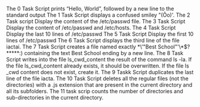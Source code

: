 The 0 Task Script prints “Hello, World”, followed by a new line to the standard output
The 1 Task Script displays a confused smiley "(Ôo)'.
The 2 Task script Display the content of the /etc/passwd file.
The 3 Task Script Display the content of /etc/passwd and /etc/hosts.
The 4 Task Script Display the last 10 lines of /etc/passwd
The 5 Task Script Display the first 10 lines of /etc/passwd
The 6 Task Script displays the third line of the file iactai.
The 7 Task Script creates a file named exactly \*\\'"Best School"\'\\*$\?\*\*\*\*\*:) containing the text Best School ending by a new line.
The 8 Task  Script  writes into the file ls_cwd_content the result of the command ls -la. If the file ls_cwd_content already exists, it should be overwritten. If the file ls _cwd content does not exist, create it.
The 9 Taskk Script  duplicates the last line of the file iacta.
The 10 Task Script deletes all the regular files (not the directories) with a .js extension that are present in the current directory and all its subfolders.
The 11 task scrip counts the number of directories and sub-directories in the current directory.

